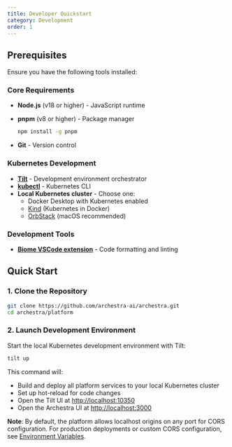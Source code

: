 ```yaml
---
title: Developer Quickstart
category: Development
order: 1
---
```


## Prerequisites

Ensure you have the following tools installed:

### Core Requirements

- **Node.js** (v18 or higher) - JavaScript runtime
- **pnpm** (v8 or higher) - Package manager

  ```bash
  npm install -g pnpm
  ```

- **Git** - Version control

### Kubernetes Development

- **[Tilt](https://docs.tilt.dev/install.html)** - Development environment orchestrator
- **[kubectl](https://kubernetes.io/docs/tasks/tools/install-kubectl-macos/)** - Kubernetes CLI
- **Local Kubernetes cluster** - Choose one:
  - Docker Desktop with Kubernetes enabled
  - [Kind](https://kind.sigs.k8s.io/) (Kubernetes in Docker)
  - [OrbStack](https://orbstack.dev/) (macOS recommended)

### Development Tools

- **[Biome VSCode extension](https://marketplace.visualstudio.com/items?itemName=biomejs.biome)** - Code formatting and linting

## Quick Start

### 1. Clone the Repository

```bash
git clone https://github.com/archestra-ai/archestra.git
cd archestra/platform
```

### 2. Launch Development Environment

Start the local Kubernetes development environment with Tilt:

```bash
tilt up
```

This command will:

- Build and deploy all platform services to your local Kubernetes cluster
- Set up hot-reload for code changes
- Open the Tilt UI at <http://localhost:10350>
- Open the Archestra UI at <http://localhost:3000>

**Note**: By default, the platform allows localhost origins on any port for CORS configuration. For production deployments or custom CORS configuration, see [Environment Variables](/docs/platform-deployment#environment-variables).

